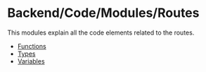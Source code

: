 # Backend/Code/Modules/Routes

This modules explain all the code elements related to the routes.

- [Functions](./functions.md)
- [Types](./types.md)
- [Variables](./variables.md)

